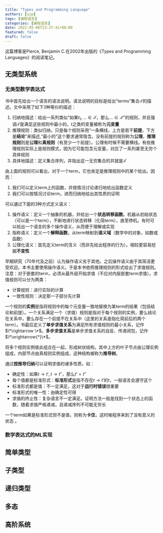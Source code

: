 ```yaml
---
title: "Types and Programming Language"
authors: [szp]
tags: [编程语言]
categories: [编程语言]
date: 2022-05-06T23:37:41+08:00
featured: false
draft: false
---
```


这篇博客是Pierce, Benjamin C.在2002年出版的《Types and Programming Languages》的阅读笔记。

<!--more-->

## 无类型系统

### 无类型数学表达式

书中首先给出一个语言的语法说明。语法说明的目标是给出“terms”集合$\mathcal{T}$的描述。文中采用了如下3种等价的描述：

1. 归纳地描述：给出一系列类似“如果$t_1,\dots\in\mathcal{T}$，那么$\dots\in\mathcal{T}$”的规则，并且强调$\mathcal{T}$是满足这些规则中最小的。$t$之类的变量被称为**元变量**
2. 推理规则：类似归纳，只是每个规则采用“一条横线，上方是若干**前提**，下方是**结论**”来描述,“最小的”这个要求通常隐含。没有前提的规则称为**公理**，**推理规则**则是**公理**和**真规则**（有至少一个前提）。公理有时候不需要横线。有些推理规则实际上是规则模式，因为它可能包含元变量，对应了一系列甚至无穷个具体规则
3. 具体地描述：定义集合序列，并指出这一无穷集合的并就是$\mathcal{T}$

由上面的规则可以看出，对于一个term，它也肯定是推理规则中的某个给出。因而：

1. 我们可以定义term上的函数，并按情况讨论递归地给出函数定义
2. 我们可以按情况讨论term，进而归纳地给出其性质的证明

可以通过下面的3种方式定义语义：

1. 操作语义：定义一个抽象的机器，并给出一个**状态转移函数**。机器从初始状态（可以是一个term），不断地进行状态转移（化简term），直至停机。有时可以给出一个语言的多个操作语义，从而便于理解或实现
2. 指称语义：定义一个**解释函数**，从term映射到**语义域**（数学中的对象，如数或函数）
3. 公理化语义：首先定义term的含义（而非先给出程序的行为）。相较更容易挖掘**不变性**

早期研究（70年代及之前）认为操作语义劣于其他。之后操作语义由于其简洁更受欢迎。本书主要使用操作语义。于是本书依照推理规则的形式给出了求值规则。注意：对于嵌套的term，必须从最外层开始求值（不应对内层嵌套term求值）。求值规则可以分为两类：

- 计算规则：进行实际的计算
- 一致性规则：决定那一子部分先计算

一个规则的**实例**是指将规则中的每个元变量一致地替换为某term的结果（包括结论和前提）。一个关系满足一个（求值）规则是指对于每个规则的实例，要么结论在关系中，要么存在一个前提不在关系中（这里的关系是指化简前后的两个term）。书最后定义了**单步求值关系**为满足所有求值规则的最小关系，记作$\*\rightarrow \*$。**多步求值关系**是单步求值关系的自反、传递闭包，记作$\*\xrightarrow{*}\*$。

将多个规则实例彼此组合在一起，形成树状结构，其中上方的叶子节点由公理实例组成，内部节点由真规则实例组成，这种结构被称为**推导树**。

通过**按推导归纳**可以证明求值的诸多性质，如：

- 确定性：如果$t\rightarrow t',t\rightarrow t''$，那么$t'=t''$
- 每个值都是标准形式：**标准形式**是指不存在$t\rightarrow t'$的$t$，一般语言会遵守这个
- 标准形式都是值：不一定满足，这对于**运行时错误**很重要
- 标准形式的唯一性：由确定性可得
- 求值的终止性：复杂语言不一定满足。证明方法一般是找到一个状态上的函数，随着求值严格递减，且递减序列不可能无穷长

一个term如果是标准形式但不是值，则称为**卡住**，这时候程序来到了没有意义的状态  。

### 数学表达式的ML实现

## 简单类型

## 子类型

## 递归类型

## 多态

## 高阶系统
